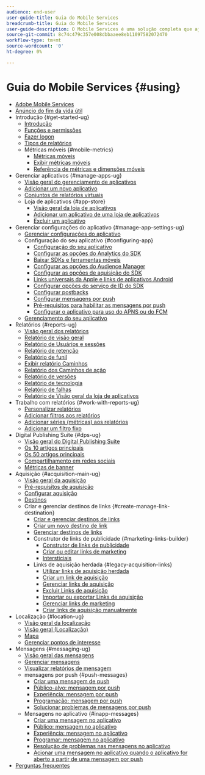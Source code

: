 ```yaml
---
audience: end-user
user-guide-title: Guia do Mobile Services
breadcrumb-title: Guia do Mobile Services
user-guide-description: O Mobile Services é uma solução completa que ajuda você a adquirir e envolver usuários de aplicativos móveis e otimizar suas experiências.
source-git-commit: 8c74c479c357e008dbbaaee8eb11097582072470
workflow-type: tm+mt
source-wordcount: '0'
ht-degree: 0%

---
```



# Guia do Mobile Services {#using}

+ [Adobe Mobile Services](home.md)
+ [Anúncio do fim da vida útil](eol.md)
+ Introdução {#get-started-ug}
   + [Introdução](gs/gs.md)
   + [Funções e permissões](gs/c-mob-roles-and-permissions.md)
   + [Fazer logon](gs/gs-signin.md)
   + [Tipos de relatórios](gs/reports-types.md)
   + Métricas móveis {#mobile-metrics}
      + [Métricas móveis ](gs/metrics/metrics.md)
      + [Exibir métricas móveis](gs/metrics/overview.md)
      + [Referência de métricas e dimensões móveis](gs/metrics/metrics-reference.md)
+ Gerenciar aplicativos {#manage-apps-ug}
   + [Visão geral do gerenciamento de aplicativos](manage-apps/manage-apps.md)
   + [Adicionar um novo aplicativo ](manage-apps/t-new-app.md)
   + [Conjuntos de relatórios virtuais](manage-apps/c-mob-vrs.md)
   + Loja de aplicativos {#app-store}
      + [Visão geral da loja de aplicativos](manage-apps/c-app-store/c-app-store.md)
      + [Adicionar um aplicativo de uma loja de aplicativos](manage-apps/c-app-store/t-app-store-app.md)
      + [Excluir um aplicativo ](manage-apps/t-delete-apps.md)
+ Gerenciar configurações do aplicativo {#manage-app-settings-ug}
   + [Gerenciar configurações do aplicativo](c-manage-app-settings/c-manage-app-settings.md)
   + Configuração do seu aplicativo {#configuring-app}
      + [Configuração do seu aplicativo](c-manage-app-settings/c-mob-confg-app/c-mob-confg-app.md)
      + [Configurar as opções do Analytics do SDK](c-manage-app-settings/c-mob-confg-app/t-config-analytics/t-config-analytics.md)
      + [Baixar SDKs e ferramentas móveis ](c-manage-app-settings/c-mob-confg-app/t-config-analytics/download-sdk.md)
      + [Configurar as opções do Audience Manager](c-manage-app-settings/c-mob-confg-app/t-config-aam.md)
      + [Configurar as opções de aquisição do SDK ](c-manage-app-settings/c-mob-confg-app/t-config-acquisition.md)
      + [Links universais da Apple e links de aplicativos Android](c-manage-app-settings/c-mob-confg-app/c-universal-app-links.md)
      + [Configurar opções do serviço de ID do SDK](c-manage-app-settings/c-mob-confg-app/t-config-visitor.md)
      + [Configurar postbacks](c-manage-app-settings/c-mob-confg-app/signals.md)
      + [Configurar mensagens por push ](c-manage-app-settings/c-mob-confg-app/configure-push-messaging/configure-push-messaging.md)
      + [Pré-requisitos para habilitar as mensagens por push](c-manage-app-settings/c-mob-confg-app/configure-push-messaging/prerequisites-push-messaging.md)
      + [Configurar o aplicativo para uso do APNS ou do FCM](c-manage-app-settings/c-mob-confg-app/configure-push-messaging/configure-app-apns-gcm.md)
   + [Gerenciamento do seu aplicativo](c-manage-app-settings/c-mob-manage-app.md)
+ Relatórios {#reports-ug}
   + [Visão geral dos relatórios](usage/usage.md)
   + [Relatório de visão geral](usage/usage-overview.md)
   + [Relatório de Usuários e sessões](usage/users-sessions.md)
   + [Relatório de retenção](usage/reports-retention.md)
   + [Relatório de funil](usage/reports-funnel.md)
   + [Exibir relatório Caminhos](usage/reports-view-paths.md)
   + [Relatório dos Caminhos de ação](usage/reports-action-paths.md)
   + [Relatório de versões](usage/c-reports-versions.md)
   + [Relatório de tecnologia](usage/reports-technology.md)
   + [Relatório de falhas](usage/c-crashes.md)
   + [Relatório de Visão geral da loja de aplicativos](usage/c-app-store-store-performance.md)
+ Trabalho com relatórios {#work-with-reports-ug}
   + [Personalizar relatórios ](usage/reports-customize/reports-customize.md)
   + [Adicionar filtros aos relatórios ](usage/reports-customize/t-reports-customize.md)
   + [Adicionar séries (métricas) aos relatórios ](usage/reports-customize/t-reports-series.md)
   + [Adicionar um filtro fixo ](usage/reports-customize/t-sticky-filter.md)
+ Digital Publishing Suite {#dps-ug}
   + [Visão geral do Digital Publishing Suite](dps/dps.md)
   + [Os 10 artigos principais](dps/dps-top-ten-articles.md)
   + [Os 50 artigos principais](dps/dps-top-50-articles.md)
   + [Compartilhamento em redes sociais](dps/dps-social-sharing.md)
   + [Métricas de banner](dps/dps-banner-metrics.md)
+ Aquisição {#acquisition-main-ug}
   + [Visão geral da aquisição](acquisition-main/acquisition-main.md)
   + [Pré-requisitos de aquisição ](acquisition-main/c-acquisition-prerequisites.md)
   + [Configurar aquisição](acquisition-main/t-enable-acquisition.md)
   + [Destinos](acquisition-main/c-create-destinations.md)
   + Criar e gerenciar destinos de links {#create-manage-link-destination}
      + [Criar e gerenciar destinos de links ](acquisition-main/c-manage-link-destinations/c-manage-link-destinations.md)
      + [Criar um novo destino de link](acquisition-main/c-manage-link-destinations/t-create-new-app-deep-link-destination.md)
      + [Gerenciar destinos de links ](acquisition-main/c-manage-link-destinations/t-archive-unarchive-link-destinations.md)
      + Construtor de links de publicidade {#marketing-links-builder}
         + [Construtor de links de publicidade](acquisition-main/c-marketing-links-builder/c-marketing-links-builder.md)
         + [Criar ou editar links de marketing](acquisition-main/c-marketing-links-builder/t-create-edit-adobe-links/t-create-edit-adobe-links.md)
         + [Intersticiais](acquisition-main/c-marketing-links-builder/t-create-edit-adobe-links/t-interstitials.md)
      + Links de aquisição herdada {#legacy-acquisition-links}
         + [Utilizar links de aquisição herdada](acquisition-main/c-marketing-links-builder/t-create-edit-adobe-links/c-use-legacy-acquisition-links/c-use-legacy-acquisition-links.md)
         + [Criar um link de aquisição](acquisition-main/c-marketing-links-builder/t-create-edit-adobe-links/c-use-legacy-acquisition-links/t-acquisition-link.md)
         + [Gerenciar links de aquisição](acquisition-main/c-marketing-links-builder/t-create-edit-adobe-links/c-use-legacy-acquisition-links/c-manage-acquisition-links/c-manage-acquisition-links.md)
         + [Excluir Links de aquisição](acquisition-main/c-marketing-links-builder/t-create-edit-adobe-links/c-use-legacy-acquisition-links/c-manage-acquisition-links/t-acquisition-del.md)
         + [Importar ou exportar Links de aquisição](acquisition-main/c-marketing-links-builder/t-create-edit-adobe-links/c-use-legacy-acquisition-links/c-manage-acquisition-links/t-acquisition-import.md)
         + [Gerenciar links de marketing](acquisition-main/c-marketing-links-builder/c-manage-adobe-links.md)
         + [Criar links de aquisição manualmente](acquisition-main/c-marketing-links-builder/acquisition-link-manual.md)
+ Localização {#location-ug}
   + [Visão geral da localização](location/location-overview.md)
   + [Visão geral (Localização)](location/c-location-overview.md)
   + [Mapa](location/c-map-points.md)
   + [Gerenciar pontos de interesse](location/t-manage-points.md)
+ Mensagens {#messaging-ug}
   + [Visão geral das mensagens](in-app-messaging/in-app-messaging.md)
   + [Gerenciar mensagens](in-app-messaging/messages-manage/messages-manage.md)
   + [Visualizar relatórios de mensagem](in-app-messaging/messages-manage/view-message-reports.md)
   + mensagens por push {#push-messages}
      + [Criar uma mensagem de push](in-app-messaging/t-create-push-message/t-create-push-message.md)
      + [Público-alvo: mensagem por push](in-app-messaging/t-create-push-message/c-audience-push-message.md)
      + [Experiência: mensagem por push](in-app-messaging/t-create-push-message/c-experience-push-message.md)
      + [Programação: mensagem por push](in-app-messaging/t-create-push-message/c-schedule-push-message.md)
      + [Solucionar problemas de mensagens por push ](in-app-messaging/t-create-push-message/c-troubleshooting-push-messaging.md)
   + Mensagens no aplicativo {#inapp-messages}
      + [Criar uma mensagem no aplicativo](in-app-messaging/t-in-app-message/t-in-app-message.md)
      + [Público: mensagem no aplicativo](in-app-messaging/t-in-app-message/c-audience-in-app-message.md)
      + [Experiência: mensagem no aplicativo](in-app-messaging/t-in-app-message/c-experience-in-app-message.md)
      + [Programar: mensagem no aplicativo](in-app-messaging/t-in-app-message/c-schedule-in-app-message.md)
      + [Resolução de problemas nas mensagens no aplicativo ](in-app-messaging/t-in-app-message/in-apps-ts.md)
      + [Acionar uma mensagem no aplicativo quando o aplicativo for aberto a partir de uma mensagem por push](in-app-messaging/t-mob-trig-in-app-open-app-from-push.md)
+ [Perguntas frequentes](faq-mobile.md)